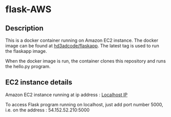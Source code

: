 # flask-AWS

## Description

This is a docker container running on Amazon EC2 instance. The docker image can be found at [hd3adcode/flaskapp](https://hub.docker.com/repository/docker/hd3adcode/flaskapp). The latest tag is used to run the flaskapp image.

When the docker image is run, the container clones this repository and runs the hello.py program. 

## EC2 instance details

Amazon EC2 instance running at ip address : [Localhost IP](54.152.52.210)

To access Flask program running on localhost, just add port number 5000, i.e. on the address : 54.152.52.210:5000
